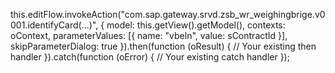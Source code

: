 this.editFlow.invokeAction("com.sap.gateway.srvd.zsb_wr_weighingbrige.v0001.identifyCard(...)", {
    model: this.getView().getModel(),
    contexts: oContext,
    parameterValues: [{ name: "vbeln", value: sContractId }],
    skipParameterDialog: true
}).then(function (oResult) {
    // Your existing then handler
}).catch(function (oError) {
    // Your existing catch handler
});
